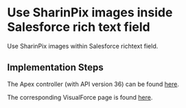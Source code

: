 # Use SharinPix images inside Salesforce rich text field

Use SharinPix images within Salesforce richtext field.

## Implementation Steps

The Apex controller (with API version 36) can be found [here](src/classes/SharinPixDemoActionDescription.cls).

The corresponding VisualForce page is found [here](src/pages/SharinPixDemoActionDescription.page).
